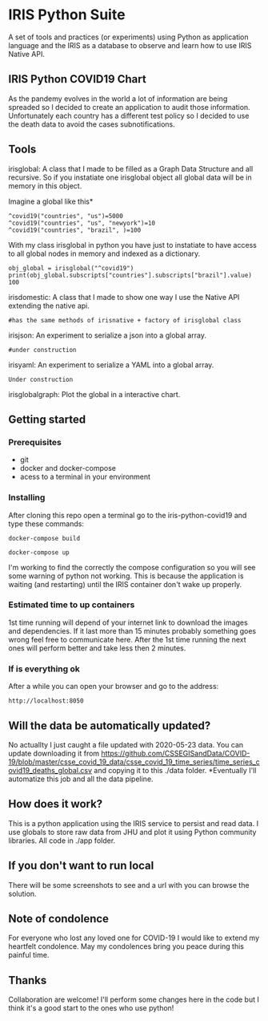 # IRIS Python Suite
A set of tools and practices (or experiments) using Python as application language and the IRIS as a database 
to observe and learn how to use IRIS Native API. 

## IRIS Python COVID19 Chart
As the pandemy evolves in the world a lot of information are being spreaded so I decided to create an application to audit those information.
Unfortunately each country has a different test policy so I decided to use the death data to avoid the cases subnotifications.

## Tools

irisglobal: A class that I made to be filled as a Graph Data Structure and all recursive. So if you instatiate one irisglobal
object all global data will be in memory in this object.

Imagine a global like this*

```
^covid19("countries", "us")=5000
^covid19("countries", "us", "newyork")=10
^covid19("countries", "brazil", )=100
```

With my class irisglobal in python you have just to instatiate 
to have access to all global nodes in memory and indexed as a dictionary. 

```
obj_global = irisglobal("^covid19")
print(obj_global.subscripts["countries"].subscripts["brazil"].value)
100
```

irisdomestic: A class that I made to show one way I use the Native API extending the native api.  

```
#has the same methods of irisnative + factory of irisglobal class
```

irisjson: An experiment to serialize a json into a global array.

```
#under construction
```

irisyaml: An experiment to serialize a YAML into a global array.

```
Under construction
```

irisglobalgraph: Plot the global in a interactive chart.

## Getting started

### Prerequisites
* git
* docker and docker-compose
* acess to a terminal in your environment

### Installing
After cloning this repo open a terminal go to the iris-python-covid19 and type these commands:

```
docker-compose build

docker-compose up
```

I'm working to find the correctly the compose configuration so you will see some warning of python not working. 
This is because the application is waiting (and restarting) until the IRIS container don't wake up properly.

### Estimated time to up containers
1st time running will depend of your internet link to download the images and dependencies. 
If it last more than 15 minutes probably something goes wrong feel free to communicate here.
After the 1st time running the next ones will perform better and take less then 2 minutes.


### If is everything ok
After a while you can open your browser and go to the address:
 
```
http://localhost:8050
```

## Will the data be automatically updated?
No actuallty I just caught a file updated with 2020-05-23 data. 
You can update downloading it from https://github.com/CSSEGISandData/COVID-19/blob/master/csse_covid_19_data/csse_covid_19_time_series/time_series_covid19_deaths_global.csv and copying it to this ./data folder.
*Eventually I'll automatize this job and all the data pipeline.   

## How does it work?
This is a python application using the IRIS service to persist and read data. I use globals to store raw data from JHU and plot it using Python community libraries. All code in ./app folder.

## If you don't want to run local
There will be some screenshots to see and a url with you can browse the solution. 

## Note of condolence
For everyone who lost any loved one for COVID-19 I would like to extend my heartfelt condolence. May my condolences bring you peace during this painful time.

## Thanks
Collaboration are welcome! I'll perform some changes here in the code but I think it's a good start to the ones who use python!
